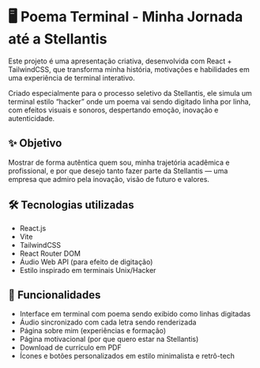 # 🖥️ Poema Terminal - Minha Jornada até a Stellantis

Este projeto é uma apresentação criativa, desenvolvida com React + TailwindCSS, que transforma minha história, motivações e habilidades em uma experiência de terminal interativo. 

Criado especialmente para o processo seletivo da Stellantis, ele simula um terminal estilo “hacker” onde um poema vai sendo digitado linha por linha, com efeitos visuais e sonoros, despertando emoção, inovação e autenticidade.

## ✨ Objetivo

Mostrar de forma autêntica quem sou, minha trajetória acadêmica e profissional, e por que desejo tanto fazer parte da Stellantis — uma empresa que admiro pela inovação, visão de futuro e valores.

## 🛠️ Tecnologias utilizadas

- React.js
- Vite
- TailwindCSS
- React Router DOM
- Áudio Web API (para efeito de digitação)
- Estilo inspirado em terminais Unix/Hacker

## 🎯 Funcionalidades

- Interface em terminal com poema sendo exibido como linhas digitadas
- Áudio sincronizado com cada letra sendo renderizada
- Página sobre mim (experiências e formação)
- Página motivacional (por que quero estar na Stellantis)
- Download de currículo em PDF
- Ícones e botões personalizados em estilo minimalista e retrô-tech
